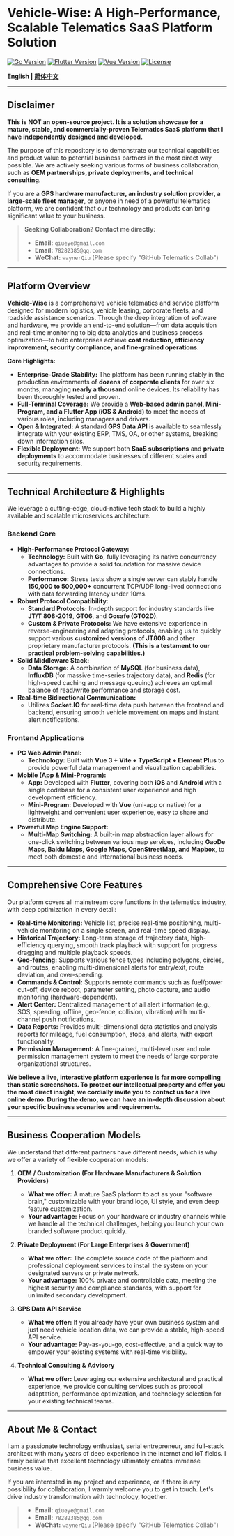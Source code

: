 # Vehicle-Wise: A High-Performance, Scalable Telematics SaaS Platform Solution

[![Go Version](https://img.shields.io/badge/Go-1.18%2B-blue.svg)](https://golang.org/)
[![Flutter Version](https://img.shields.io/badge/Flutter-3.x-blue.svg)](https://flutter.dev/)
[![Vue Version](https://img.shields.io/badge/Vue-3.x-brightgreen.svg)](https://vuejs.org/)
[![License](https://img.shields.io/badge/License-MIT-green.svg)](LICENSE)

**English | [简体中文](README.md)**

---

## Disclaimer

**This is NOT an open-source project. It is a solution showcase for a mature, stable, and commercially-proven Telematics SaaS platform that I have independently designed and developed.**

The purpose of this repository is to demonstrate our technical capabilities and product value to potential business partners in the most direct way possible. We are actively seeking various forms of business collaboration, such as **OEM partnerships, private deployments, and technical consulting**.

If you are a **GPS hardware manufacturer, an industry solution provider, a large-scale fleet manager**, or anyone in need of a powerful telematics platform, we are confident that our technology and products can bring significant value to your business.

> **Seeking Collaboration? Contact me directly:**
>
> *   **Email:** `qiueye@gmail.com`
> *   **Email:** `78282385@qq.com`
> *   **WeChat:** `waynerQiu` (Please specify "GitHub Telematics Collab")

---

## Platform Overview

**Vehicle-Wise** is a comprehensive vehicle telematics and service platform designed for modern logistics, vehicle leasing, corporate fleets, and roadside assistance scenarios. Through the deep integration of software and hardware, we provide an end-to-end solution—from data acquisition and real-time monitoring to big data analytics and business process optimization—to help enterprises achieve **cost reduction, efficiency improvement, security compliance, and fine-grained operations**.

**Core Highlights:**

*   **Enterprise-Grade Stability:** The platform has been running stably in the production environments of **dozens of corporate clients** for over six months, managing **nearly a thousand** online devices. Its reliability has been thoroughly tested and proven.
*   **Full-Terminal Coverage:** We provide a **Web-based admin panel, Mini-Program, and a Flutter App (iOS & Android)** to meet the needs of various roles, including managers and drivers.
*   **Open & Integrated:** A standard **GPS Data API** is available to seamlessly integrate with your existing ERP, TMS, OA, or other systems, breaking down information silos.
*   **Flexible Deployment:** We support both **SaaS subscriptions** and **private deployments** to accommodate businesses of different scales and security requirements.

---

## Technical Architecture & Highlights

We leverage a cutting-edge, cloud-native tech stack to build a highly available and scalable microservices architecture.

### **Backend Core**

*   **High-Performance Protocol Gateway:**
    *   **Technology:** Built with **Go**, fully leveraging its native concurrency advantages to provide a solid foundation for massive device connections.
    *   **Performance:** Stress tests show a single server can stably handle **150,000 to 500,000+** concurrent TCP/UDP long-lived connections with data forwarding latency under 10ms.
*   **Robust Protocol Compatibility:**
    *   **Standard Protocols:** In-depth support for industry standards like **JT/T 808-2019**, **GT06**, and **Gosafe (GT02D)**.
    *   **Custom & Private Protocols:** We have extensive experience in reverse-engineering and adapting protocols, enabling us to quickly support various **customized versions of JT808** and other proprietary manufacturer protocols. **(This is a testament to our practical problem-solving capabilities.)**
*   **Solid Middleware Stack:**
    *   **Data Storage:** A combination of **MySQL** (for business data), **InfluxDB** (for massive time-series trajectory data), and **Redis** (for high-speed caching and message queuing) achieves an optimal balance of read/write performance and storage cost.
*   **Real-time Bidirectional Communication:**
    *   Utilizes **Socket.IO** for real-time data push between the frontend and backend, ensuring smooth vehicle movement on maps and instant alert notifications.

### **Frontend Applications**

*   **PC Web Admin Panel:**
    *   **Technology:** Built with **Vue 3 + Vite + TypeScript + Element Plus** to provide powerful data management and visualization capabilities.
*   **Mobile (App & Mini-Program):**
    *   **App:** Developed with **Flutter**, covering both **iOS** and **Android** with a single codebase for a consistent user experience and high development efficiency.
    *   **Mini-Program:** Developed with **Vue** (uni-app or native) for a lightweight and convenient user experience, easy to share and distribute.
*   **Powerful Map Engine Support:**
    *   **Multi-Map Switching:** A built-in map abstraction layer allows for one-click switching between various map services, including **GaoDe Maps, Baidu Maps, Google Maps, OpenStreetMap, and Mapbox**, to meet both domestic and international business needs.

---

## Comprehensive Core Features

Our platform covers all mainstream core functions in the telematics industry, with deep optimization in every detail:

*   **Real-time Monitoring:** Vehicle list, precise real-time positioning, multi-vehicle monitoring on a single screen, and real-time speed display.
*   **Historical Trajectory:** Long-term storage of trajectory data, high-efficiency querying, smooth track playback with support for progress dragging and multiple playback speeds.
*   **Geo-fencing:** Supports various fence types including polygons, circles, and routes, enabling multi-dimensional alerts for entry/exit, route deviation, and over-speeding.
*   **Commands & Control:** Supports remote commands such as fuel/power cut-off, device reboot, parameter setting, photo capture, and audio monitoring (hardware-dependent).
*   **Alert Center:** Centralized management of all alert information (e.g., SOS, speeding, offline, geo-fence, collision, vibration) with multi-channel push notifications.
*   **Data Reports:** Provides multi-dimensional data statistics and analysis reports for mileage, fuel consumption, stops, and alerts, with export functionality.
*   **Permission Management:** A fine-grained, multi-level user and role permission management system to meet the needs of large corporate organizational structures.

**We believe a live, interactive platform experience is far more compelling than static screenshots. To protect our intellectual property and offer you the most direct insight, we cordially invite you to contact us for a live online demo. During the demo, we can have an in-depth discussion about your specific business scenarios and requirements.**

---

## Business Cooperation Models

We understand that different partners have different needs, which is why we offer a variety of flexible cooperation models:

1.  **OEM / Customization (For Hardware Manufacturers & Solution Providers)**
    *   **What we offer:** A mature SaaS platform to act as your "software brain," customizable with your brand logo, UI style, and even deep feature customization.
    *   **Your advantage:** Focus on your hardware or industry channels while we handle all the technical challenges, helping you launch your own branded software product quickly.

2.  **Private Deployment (For Large Enterprises & Government)**
    *   **What we offer:** The complete source code of the platform and professional deployment services to install the system on your designated servers or private network.
    *   **Your advantage:** 100% private and controllable data, meeting the highest security and compliance standards, with support for unlimited secondary development.

3.  **GPS Data API Service**
    *   **What we offer:** If you already have your own business system and just need vehicle location data, we can provide a stable, high-speed API service.
    *   **Your advantage:** Pay-as-you-go, cost-effective, and a quick way to empower your existing systems with real-time visibility.

4.  **Technical Consulting & Advisory**
    *   **What we offer:** Leveraging our extensive architectural and practical experience, we provide consulting services such as protocol adaptation, performance optimization, and technology selection for your existing technical teams.

---

## About Me & Contact

I am a passionate technology enthusiast, serial entrepreneur, and full-stack architect with many years of deep experience in the Internet and IoT fields. I firmly believe that excellent technology ultimately creates immense business value.

If you are interested in my project and experience, or if there is any possibility for collaboration, I warmly welcome you to get in touch. Let's drive industry transformation with technology, together.

> *   **Email:** `qiueye@gmail.com`
> *   **Email:** `78282385@qq.com`
> *   **WeChat:** `waynerQiu` (Please specify "GitHub Telematics Collab")

